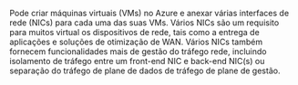 Pode criar máquinas virtuais (VMs) no Azure e anexar várias interfaces de rede (NICs) para cada uma das suas VMs. Vários NICs são um requisito para muitos virtual os dispositivos de rede, tais como a entrega de aplicações e soluções de otimização de WAN. Vários NICs também fornecem funcionalidades mais de gestão do tráfego rede, incluindo isolamento de tráfego entre um front-end NIC e back-end NIC(s) ou separação do tráfego de plane de dados de tráfego de plane de gestão.

